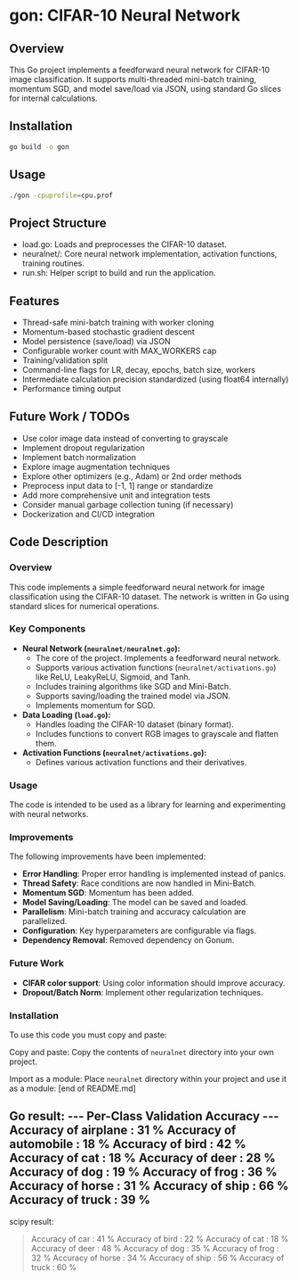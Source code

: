 # gon: CIFAR-10 Neural Network

## Overview
This Go project implements a feedforward neural network for CIFAR-10 image classification. It supports multi-threaded mini-batch training, momentum SGD, and model save/load via JSON, using standard Go slices for internal calculations.

## Installation
```bash
go build -o gon
```

## Usage
```bash
./gon -cpuprofile=cpu.prof
```

## Project Structure
- load.go: Loads and preprocesses the CIFAR-10 dataset.
- neuralnet/: Core neural network implementation, activation functions, training routines.
- run.sh: Helper script to build and run the application.

## Features
- Thread-safe mini-batch training with worker cloning  
- Momentum-based stochastic gradient descent  
- Model persistence (save/load) via JSON  
- Configurable worker count with MAX_WORKERS cap
- Training/validation split
- Command-line flags for LR, decay, epochs, batch size, workers
- Intermediate calculation precision standardized (using float64 internally)
- Performance timing output

## Future Work / TODOs
- Use color image data instead of converting to grayscale
- Implement dropout regularization
- Implement batch normalization
- Explore image augmentation techniques
- Explore other optimizers (e.g., Adam) or 2nd order methods
- Preprocess input data to [-1, 1] range or standardize
- Add more comprehensive unit and integration tests
- Consider manual garbage collection tuning (if necessary)
- Dockerization and CI/CD integration

## Code Description

### Overview

This code implements a simple feedforward neural network for image classification using the CIFAR-10 dataset. The network is written in Go using standard slices for numerical operations.

### Key Components

-   **Neural Network (`neuralnet/neuralnet.go`):**
    -   The core of the project. Implements a feedforward neural network.
    -   Supports various activation functions (`neuralnet/activations.go`) like ReLU, LeakyReLU, Sigmoid, and Tanh.
    -   Includes training algorithms like SGD and Mini-Batch.
    -   Supports saving/loading the trained model via JSON.
    -   Implements momentum for SGD.
- **Data Loading (`load.go`):**
    -   Handles loading the CIFAR-10 dataset (binary format).
    -   Includes functions to convert RGB images to grayscale and flatten them.
- **Activation Functions (`neuralnet/activations.go`):**
    -   Defines various activation functions and their derivatives.
### Usage

The code is intended to be used as a library for learning and experimenting with neural networks.

### Improvements

The following improvements have been implemented:

- **Error Handling**: Proper error handling is implemented instead of panics.
- **Thread Safety**: Race conditions are now handled in Mini-Batch.
- **Momentum SGD**: Momentum has been added.
- **Model Saving/Loading**: The model can be saved and loaded.
- **Parallelism**: Mini-batch training and accuracy calculation are parallelized.
- **Configuration**: Key hyperparameters are configurable via flags.
- **Dependency Removal**: Removed dependency on Gonum.

### Future Work
-   **CIFAR color support**: Using color information should improve accuracy.
-   **Dropout/Batch Norm**: Implement other regularization techniques.

### Installation

To use this code you must copy and paste:

Copy and paste: Copy the contents of `neuralnet` directory into your own project.

Import as a module: Place `neuralnet` directory within your project and use it as a module:
[end of README.md]


Go result:
--- Per-Class Validation Accuracy ---
Accuracy of airplane : 31 %
Accuracy of automobile : 18 %
Accuracy of     bird : 42 %
Accuracy of      cat : 18 %
Accuracy of     deer : 28 %
Accuracy of      dog : 19 %
Accuracy of     frog : 36 %
Accuracy of    horse : 31 %
Accuracy of     ship : 66 %
Accuracy of    truck : 39 %
------------------------------------

scipy result:
> Accuracy of   car : 41 %
> Accuracy of  bird : 22 %
> Accuracy of   cat : 18 %
> Accuracy of  deer : 48 %
> Accuracy of   dog : 35 %
> Accuracy of  frog : 32 %
> Accuracy of horse : 34 %
> Accuracy of  ship : 56 %
> Accuracy of truck : 60 % 